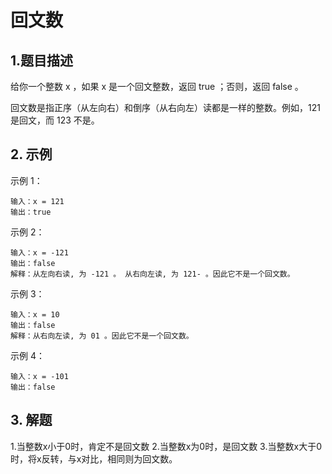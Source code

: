 # 回文数

## 1.题目描述
给你一个整数 x ，如果 x 是一个回文整数，返回 true ；否则，返回 false 。

回文数是指正序（从左向右）和倒序（从右向左）读都是一样的整数。例如，121 是回文，而 123 不是。

## 2. 示例

示例 1：
```
输入：x = 121
输出：true
```
示例 2：
```
输入：x = -121
输出：false
解释：从左向右读, 为 -121 。 从右向左读, 为 121- 。因此它不是一个回文数。
```
示例 3：
```
输入：x = 10
输出：false
解释：从右向左读, 为 01 。因此它不是一个回文数。
```
示例 4：
```
输入：x = -101
输出：false
```

## 3. 解题
1.当整数x小于0时，肯定不是回文数
2.当整数x为0时，是回文数
3.当整数x大于0时，将x反转，与x对比，相同则为回文数。